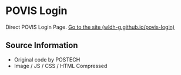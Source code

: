 POVIS Login
===========

Direct POVIS Login Page. [Go to the site (wldh-g.github.io/povis-login)](https://wldh-g.github.io/povis-login/)

Source Information
------------------

- Original code by POSTECH
- Image / JS / CSS / HTML Compressed
